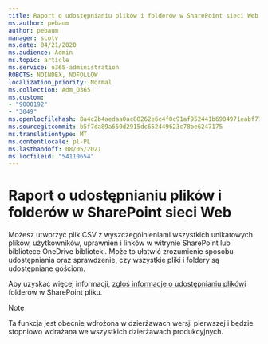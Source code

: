 ```yaml
---
title: Raport o udostępnianiu plików i folderów w SharePoint sieci Web
ms.author: pebaum
author: pebaum
manager: scotv
ms.date: 04/21/2020
ms.audience: Admin
ms.topic: article
ms.service: o365-administration
ROBOTS: NOINDEX, NOFOLLOW
localization_priority: Normal
ms.collection: Adm_O365
ms.custom:
- "9000192"
- "3049"
ms.openlocfilehash: 8a4c2b4aedaa0ac88262e6c4f0c91af952441b6904971eabf774c2a8b7b58042
ms.sourcegitcommit: b5f7da89a650d2915dc652449623c78be6247175
ms.translationtype: MT
ms.contentlocale: pl-PL
ms.lasthandoff: 08/05/2021
ms.locfileid: "54110654"
---
```

# <a name="report-on-file-and-folder-sharing-in-sharepoint-sites"></a>Raport o udostępnianiu plików i folderów w SharePoint sieci Web

Możesz utworzyć plik CSV z wyszczególnieniami wszystkich unikatowych plików, użytkowników, uprawnień i linków w witrynie SharePoint lub bibliotece OneDrive biblioteki. Może to ułatwić zrozumienie sposobu udostępniania oraz sprawdzenie, czy wszystkie pliki i foldery są udostępniane gościom.

Aby uzyskać więcej informacji, [zgłoś informacje o udostępnianiu plików](https://docs.microsoft.com/sharepoint/sharing-reports)i folderów w SharePoint pliku.

> [!NOTE]
> Ta funkcja jest obecnie wdrożona w dzierżawach wersji pierwszej i będzie stopniowo wdrażana we wszystkich dzierżawach produkcyjnych.